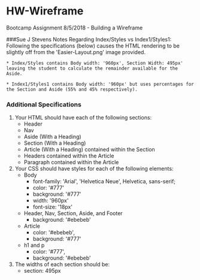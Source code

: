 # HW-Wireframe
Bootcamp Assignment 8/5/2018 - Building a Wireframe

###Sue J Stevens Notes Regarding Index/Styles vs Index1/Styles1:
Following the specifications (below) causes the HTML rendering to be slightly off from the 'Easier-Layout.png' image provided.  

    * Index/Styles contains Body width: '960px', Section Width: 495px' leaving the student to calculate the remainder available for the Aside.

    * Index1/Styles1 contains Body width: '960px' but uses percentages for the Section and Aside (55% and 45% respectively).

### Additional Specifications

1. Your HTML should have each of the following sections:
   * Header
   * Nav
   * Aside (With a Heading)
   * Section (With a Heading)
   * Article (With a Heading) contained within the Section
   * Headers contained within the Article
   * Paragraph contained within the Article
2. Your CSS should have styles for each of the following elements:
   * Body
     * font-family: 'Arial', 'Helvetica Neue', Helvetica, sans-serif;
     * color: '#777'
     * background: '#777'
     * width: '960px'
     * font-size: '18px'
   * Header, Nav, Section, Aside, and Footer
     * background: '#ebebeb'
   * Article
     * color: '#ebebeb',
     * background: '#777'
   * h1 and p
     * color: '#777',
     * background: '#ebebeb'
3. The widths of each section should be:
   * section: 495px
